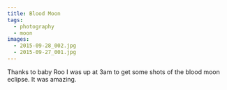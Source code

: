 ```yaml
---
title: Blood Moon
tags:
  - photography
  - moon
images:
  - 2015-09-28_002.jpg
  - 2015-09-27_001.jpg
---
```

Thanks to baby Roo I was up at 3am to get some shots of the blood moon eclipse. It was amazing.